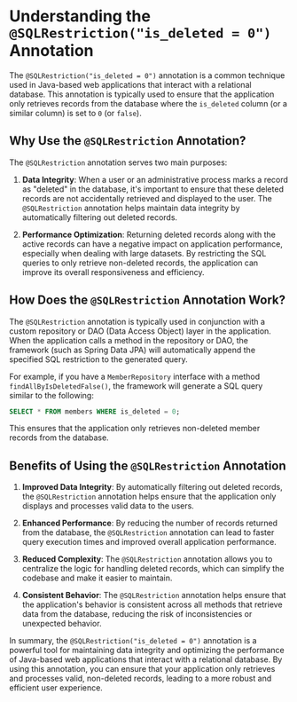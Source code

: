 # Understanding the `@SQLRestriction("is_deleted = 0")` Annotation

The `@SQLRestriction("is_deleted = 0")` annotation is a common technique used in Java-based web applications that interact with a relational database. This annotation is typically used to ensure that the application only retrieves records from the database where the `is_deleted` column (or a similar column) is set to `0` (or `false`).

## Why Use the `@SQLRestriction` Annotation?

The `@SQLRestriction` annotation serves two main purposes:

1. **Data Integrity**: When a user or an administrative process marks a record as "deleted" in the database, it's important to ensure that these deleted records are not accidentally retrieved and displayed to the user. The `@SQLRestriction` annotation helps maintain data integrity by automatically filtering out deleted records.

2. **Performance Optimization**: Returning deleted records along with the active records can have a negative impact on application performance, especially when dealing with large datasets. By restricting the SQL queries to only retrieve non-deleted records, the application can improve its overall responsiveness and efficiency.

## How Does the `@SQLRestriction` Annotation Work?

The `@SQLRestriction` annotation is typically used in conjunction with a custom repository or DAO (Data Access Object) layer in the application. When the application calls a method in the repository or DAO, the framework (such as Spring Data JPA) will automatically append the specified SQL restriction to the generated query.

For example, if you have a `MemberRepository` interface with a method `findAllByIsDeletedFalse()`, the framework will generate a SQL query similar to the following:

```sql
SELECT * FROM members WHERE is_deleted = 0;
```

This ensures that the application only retrieves non-deleted member records from the database.

## Benefits of Using the `@SQLRestriction` Annotation

1. **Improved Data Integrity**: By automatically filtering out deleted records, the `@SQLRestriction` annotation helps ensure that the application only displays and processes valid data to the users.

2. **Enhanced Performance**: By reducing the number of records returned from the database, the `@SQLRestriction` annotation can lead to faster query execution times and improved overall application performance.

3. **Reduced Complexity**: The `@SQLRestriction` annotation allows you to centralize the logic for handling deleted records, which can simplify the codebase and make it easier to maintain.

4. **Consistent Behavior**: The `@SQLRestriction` annotation helps ensure that the application's behavior is consistent across all methods that retrieve data from the database, reducing the risk of inconsistencies or unexpected behavior.

In summary, the `@SQLRestriction("is_deleted = 0")` annotation is a powerful tool for maintaining data integrity and optimizing the performance of Java-based web applications that interact with a relational database. By using this annotation, you can ensure that your application only retrieves and processes valid, non-deleted records, leading to a more robust and efficient user experience.
